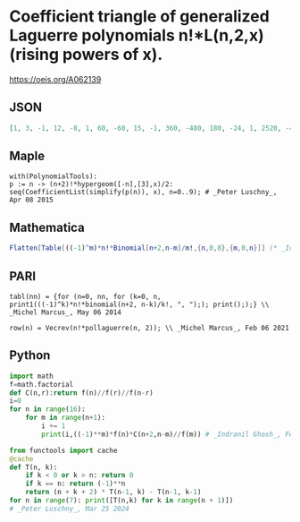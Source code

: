 # Coefficient triangle of generalized Laguerre polynomials n\!\*L\(n,2,x\) \(rising powers of x\)\.
https://oeis.org/A062139
## JSON
```JSON
[1, 3, -1, 12, -8, 1, 60, -60, 15, -1, 360, -480, 180, -24, 1, 2520, -4200, 2100, -420, 35, -1, 20160, -40320, 25200, -6720, 840, -48, 1, 181440, -423360, 317520, -105840, 17640, -1512, 63, -1, 1814400, -4838400, 4233600]
```
## Maple
```Maple
with(PolynomialTools):
p := n -> (n+2)!*hypergeom([-n],[3],x)/2:
seq(CoefficientList(simplify(p(n)), x), n=0..9); # _Peter Luschny_, Apr 08 2015
```
## Mathematica
```Mathematica
Flatten[Table[((-1)^m)*n!*Binomial[n+2,n-m]/m!,{n,0,8},{m,0,n}]] (* _Indranil Ghosh_, Feb 24 2017 *)
```
## PARI
```PARI
tabl(nn) = {for (n=0, nn, for (k=0, n, print1(((-1)^k)*n!*binomial(n+2, n-k)/k!, ", ");); print(););} \\ _Michel Marcus_, May 06 2014
```
```PARI
row(n) = Vecrev(n!*pollaguerre(n, 2)); \\ _Michel Marcus_, Feb 06 2021
```
## Python
```Python
import math
f=math.factorial
def C(n,r):return f(n)//f(r)//f(n-r)
i=0
for n in range(16):
    for m in range(n+1):
        i += 1
        print(i,((-1)**m)*f(n)*C(n+2,n-m)//f(m)) # _Indranil Ghosh_, Feb 24 2017
```
```Python
from functools import cache
@cache
def T(n, k):
    if k < 0 or k > n: return 0
    if k == n: return (-1)**n
    return (n + k + 2) * T(n-1, k) - T(n-1, k-1)
for n in range(7): print([T(n,k) for k in range(n + 1)])
# _Peter Luschny_, Mar 25 2024
```
